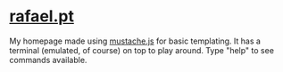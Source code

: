 [rafael.pt](http://rafael.pt)
=========

My homepage made using [mustache.js](https://github.com/janl/mustache.js) for basic templating. It has a terminal (emulated, of course) on top to play around. Type "help" to see commands available.